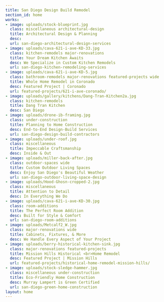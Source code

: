 ```yaml
---
title: San Diego Design Build Remodel
section_id: home
works:
- image: uploads/stock-blueprint.jpg
  class: miscellaneous architectural-design
  title: Architectural Design & Planning
  desc: 
  url: san-diego-architectural-design-services
- image: uploads/cava-621-i-ave-KD-33.jpg
  class: kitchen-remodels major-renovations
  title: Your Dream Kitchen Awaits
  desc: We Specialize in Custom Kitchen Remodels
  url: san-diego-kitchen-remodeling-services
- image: uploads/cava-621-i-ave-KD-5.jpg
  class: bathroom-remodels major-renovations featured-projects wide
  title: Whole Home Remodel in Coronado
  desc: Featured Project | Coronado
  url: featured-projects/621-i-ave-coronado/
- image: uploads/gallery/kitchens/Dang-Tran-Kitchen2a.jpg
  class: kitchen-remodels
  title: Dang Tran Kitchen
  desc: San Diego
- image: uploads/drone-ib-framing.jpg
  class: under-construction
  title: Planning to Home Construction
  desc: End-to-End Design-Build Services
  url: san-diego-design-build-contractors
- image: uploads/under-roof.jpg
  class: miscellaneous
  title: Impeccable Craftsmanship
  desc: Inside & Out
- image: uploads/miller-back-after.jpg
  class: outdoor-spaces wide
  title: Custom Outdoor Living Spaces
  desc: Enjoy San Diego's Beautiful Weather
  url: san-diego-outdoor-living-space-design
- image: uploads/Hood-Ghosn-cropped-2.jpg
  class: miscellaneous
  title: Attention to Detail
  desc: In Everything We Do
- image: uploads/cava-621-i-ave-KD-30.jpg
  class: room-additions
  title: The Perfect Room Addition
  desc: Built for Style & Comfort
  url: san-diego-room-additions
- image: uploads/Metcalf2_W.jpg
  class: major-renovations wide
  title: Cabinets, Fixtures, & More
  desc: We Handle Every Aspect of Your Project
- image: uploads/berry-historical-kitchen-sink.jpg
  class: major-renovations featured-projects
  title: Mission Hills Historical <br>Home Remodel
  desc: Featured Project | Mission Hills
  url: featured-projects/historical-home-remodel-mission-hills/
- image: uploads/stock-sledge-hammer.jpg
  class: miscellaneous under-construction
  title: Eco-Friendly Home Construction
  desc: Murray Lampert is Green Certified
  url: san-diego-green-home-construction
layout: home
---
```


